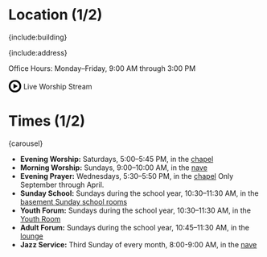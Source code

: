 # Location (1/2)

{include:building}

{include:address}

Office Hours: Monday–Friday, 9:00&nbsp;AM through 3:00&nbsp;PM

<p>
   <a style="text-decoration: none;" target="_blank" href="https://www.facebook.com/grace.live.54584/">
     <img class="interface" style="vertical-align: middle;" alt="Play Video Icon" src="./theme/icons/video.png">
     <span style="vertical-align: middle;">Live Worship Stream</span>
   </a>
</p>

# Times (1/2)

{carousel}

*   **Evening Worship:** Saturdays, 5:00–5:45 PM, in the
    [chapel](visit.cgi#chapel)
*   **Morning Worship:** Sundays, 9:00–10:00&nbsp;AM, in the
    [nave](visit.cgi#nave)
*   **Evening Prayer:** Wednesdays, 5:30–5:50&nbsp;PM, in the
    [chapel](visit.cgi#chapel) Only September through April.
*   **Sunday School:** Sundays during the school year, 10:30–11:30&nbsp;AM, in
    the [basement Sunday school rooms](visit.cgi#sunday-school-rooms)
*   **Youth Forum:** Sundays during the school year, 10:30–11:30&nbsp;AM, in the
    [Youth Room](visit.cgi#youth-room)
*   **Adult Forum:** Sundays during the school year, 10:45–11:30&nbsp;AM,
    in the [lounge](visit.cgi#lounge)
*   **Jazz Service:** Third Sunday of every month, 8:00-9:00&nbsp;AM, in the
    [nave](visit.cgi#nave)
